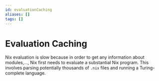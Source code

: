 ```yaml
---
id: evaluationCaching
aliases: []
tags: []
---
```


# Evaluation Caching

Nix evaluation is slow because in order to get any information about
modules,..., Nix first needs to evaluate a substantial Nix
program. This involves parsing potentially thousands of `.nix` files and running
a Turing-complete language.
